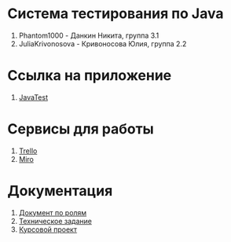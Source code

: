 # Система тестирования по Java
1. Phantom1000 - Данкин Никита, группа 3.1
2. JuliaKrivonosova - Кривоносова Юлия, группа 2.2
# Ссылка на приложение
1. [JavaTest](https://java-testing-system.herokuapp.com/)
# Сервисы для работы
1. [Trello](https://trello.com/b/0JeHyJSb/)
2. [Miro](https://miro.com/app/board/o9J_kunTaCY=/)
# Документация
1. [Документ по ролям](https://github.com/Phantom1000/TP_project/blob/master/documents/Roles.pdf)
2. [Техническое задание](https://github.com/Phantom1000/TP_project/blob/master/documents/TZ.pdf)
3. [Курсовой проект](https://github.com/Phantom1000/TP_project/blob/master/documents/CourseProject.pdf)
